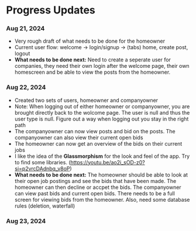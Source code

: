 # Progress Updates

### Aug 21, 2024

- Very rough draft of what needs to be done for the homeowner
- Current user flow: welcome -> login/signup -> (tabs) home, create post, logout
- **What needs to be done next:** Need to create a seperate user for companies, they need their own login after the welcome page, their own homescreen and be able to view the posts from the homeowner.

### Aug 22, 2024

- Created two sets of users, homeowner and companyowner
- Note: When logging out of either homeowner or companyowner, you are brought directly back to the wolcome page. The user is null and thus the user type is null. Figure out a way when logging out you stay in the right path
- The companyowner can now view posts and bid on the posts. The companyowner can also view their current open bids
- The homeowner can now get an overview of the bids on their current jobs
- I like the idea of the **Glassmorphism** for the look and feel of the app. Try to find some libraries. (https://youtu.be/ao2i_sOD-z0?si=p2vrcDAdnbq_v8oP)
- **What needs to be done next:** The homeowner should be able to look at their open job postings and see the bids that have been made. The homeowner can then decline or accpet the bids. The companyowner can view past bids and current open bids. There needs to be a full screen for viewing bids from the homeowner. Also, need some database rules (deletion, waterfall)

### Aug 23, 2024
